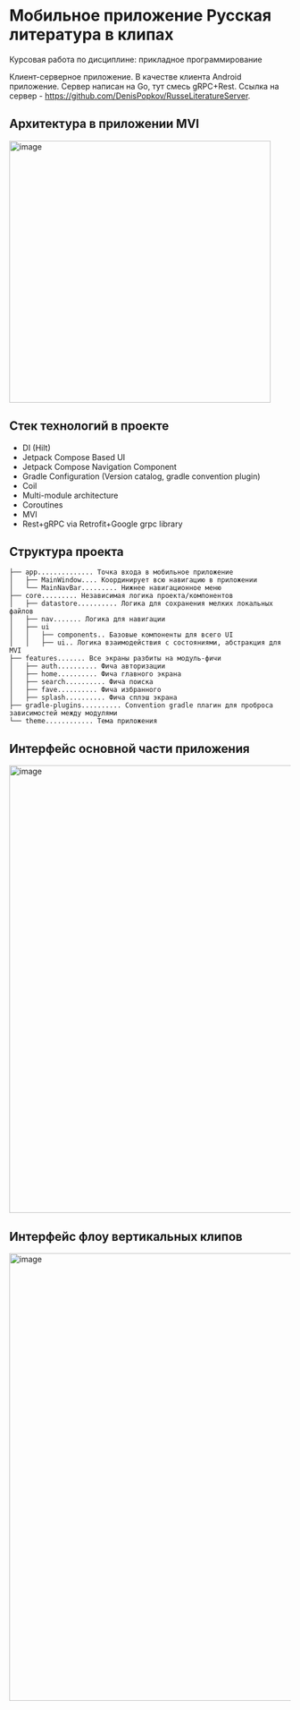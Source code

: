 # Мобильное приложение Русская литература в клипах

Курсовая работа по дисциплине: прикладное программирование

Клиент-серверное приложение. В качестве клиента Android приложение. Сервер написан на Go, тут смесь
gRPC+Rest.
Ссылка на сервер - https://github.com/DenisPopkov/RusseLiteratureServer.

## Архитектура в приложении MVI

<img width="468" alt="image" src="https://github.com/DenisPopkov/RusseLiteratureServer/assets/57343209/cb02034e-63e4-4313-93a9-b93fd5e6c80e">

## Стек технологий в проекте

* DI (Hilt)
* Jetpack Compose Based UI
* Jetpack Compose Navigation Component
* Gradle Configuration (Version catalog, gradle convention plugin)
* Coil
* Multi-module architecture
* Coroutines
* MVI
* Rest+gRPC via Retrofit+Google grpc library

## Структура проекта

``` text
├── app.............. Точка входа в мобильное приложение
│   ├── MainWindow.... Координирует всю навигацию в приложении
│   └── MainNavBar......... Нижнее навигационное меню
├── core......... Независимая логика проекта/компонентов
│   ├── datastore.......... Логика для сохранения мелких локальных файлов
│   ├── nav....... Логика для навигации
│   ├── ui
│   │   ├── components.. Базовые компоненты для всего UI
│   │   ├── ui.. Логика взаимодействия с состояниями, абстракция для MVI
├── features....... Все экраны разбиты на модуль-фичи
│   ├── auth.......... Фича авторизации
│   ├── home.......... Фича главного экрана
│   ├── search.......... Фича поиска
│   ├── fave.......... Фича избранного
│   ├── splash.......... Фича сплэш экрана
├── gradle-plugins.......... Convention gradle плагин для проброса зависимостей между модулями
└── theme............ Тема приложения
```

## Интерфейс основной части приложения

<img width="800" alt="image" src="https://github.com/DenisPopkov/RusseLiteratureServer/assets/57343209/993b00a8-c1fc-42c7-9f13-cd0d1e82a9d7">

## Интерфейс флоу вертикальных клипов

<img width="800" alt="image" src="https://github.com/DenisPopkov/RusseLiteratureServer/assets/57343209/3916a678-889a-4c73-a284-52392ac4bde7">